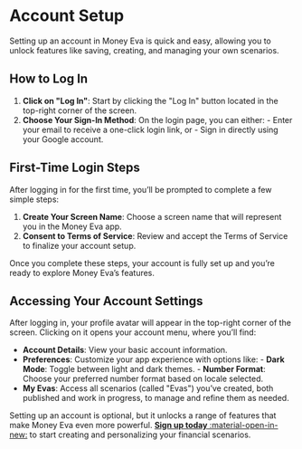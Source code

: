 # Account Setup

Setting up an account in Money Eva is quick and easy, allowing you to unlock features like saving, creating, and managing your own scenarios.

## How to Log In

1. **Click on "Log In"**: Start by clicking the "Log In" button located in the top-right corner of the screen.
2. **Choose Your Sign-In Method**: On the login page, you can either:
       - Enter your email to receive a one-click login link, or
       - Sign in directly using your Google account.

## First-Time Login Steps

After logging in for the first time, you’ll be prompted to complete a few simple steps:

1. **Create Your Screen Name**: Choose a screen name that will represent you in the Money Eva app.
2. **Consent to Terms of Service**: Review and accept the Terms of Service to finalize your account setup.

Once you complete these steps, your account is fully set up and you’re ready to explore Money Eva’s features.

## Accessing Your Account Settings

After logging in, your profile avatar will appear in the top-right corner of the screen. Clicking on it opens your account menu, where you’ll find:

- **Account Details**: View your basic account information.
- **Preferences**: Customize your app experience with options like:
       - **Dark Mode**: Toggle between light and dark themes.
       - **Number Format**: Choose your preferred number format based on locale selected.
- **My Evas**: Access all scenarios (called "Evas") you’ve created, both published and work in progress, to manage and refine them as needed.

Setting up an account is optional, but it unlocks a range of features that make Money Eva even more powerful. <a href="https://moneyeva.com/login" target="_blank" rel="noopener">**Sign up today** :material-open-in-new:</a> to start creating and personalizing your financial scenarios.
